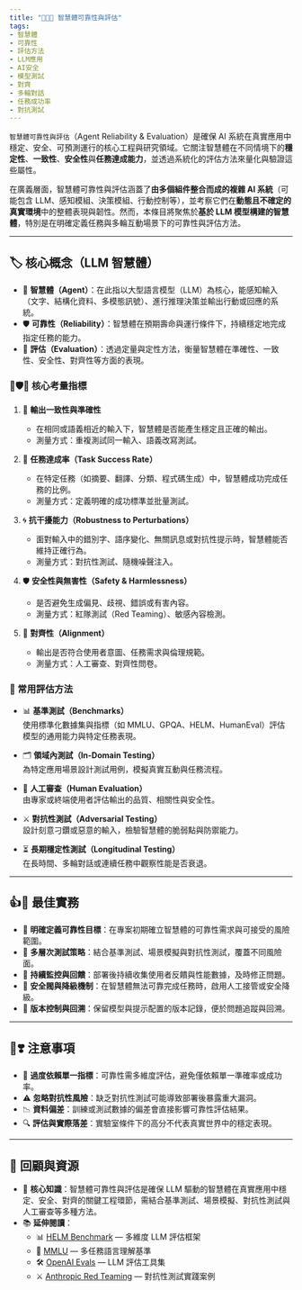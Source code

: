 ```yaml
---
title: "🌉🤖🚨 智慧體可靠性與評估"  
tags:  
- 智慧體  
- 可靠性  
- 評估方法  
- LLM應用  
- AI安全  
- 模型測試  
- 對齊  
- 多輪對話  
- 任務成功率  
- 對抗測試  
---
```

`智慧體可靠性與評估`（Agent Reliability & Evaluation）是確保 AI 系統在真實應用中穩定、安全、可預測運行的核心工程與研究領域。它關注智慧體在不同情境下的**穩定性**、**一致性**、**安全性**與**任務達成能力**，並透過系統化的評估方法來量化與驗證這些屬性。

在廣義層面，智慧體可靠性與評估涵蓋了**由多個組件整合而成的複雜 AI 系統**（可能包含 LLM、感知模組、決策模組、行動控制等），並考察它們在**動態且不確定的真實環境**中的整體表現與韌性。然而，本條目將聚焦於**基於 LLM 模型構建的智慧體**，特別是在明確定義任務與多輪互動場景下的可靠性與評估方法。

---

## 🏷️ 核心概念（LLM 智慧體）

- 🤖 **智慧體（Agent）**：在此指以大型語言模型（LLM）為核心，能感知輸入（文字、結構化資料、多模態訊號）、進行推理決策並輸出行動或回應的系統。  
- 🛡️ **可靠性（Reliability）**：智慧體在預期壽命與運行條件下，持續穩定地完成指定任務的能力。  
- 📏 **評估（Evaluation）**：透過定量與定性方法，衡量智慧體在準確性、一致性、安全性、對齊性等方面的表現。  


### 🎯🛡📐 核心考量指標

1. 📌 **輸出一致性與準確性**  
   - 在相同或語義相近的輸入下，智慧體是否能產生穩定且正確的輸出。  
   - 測量方式：重複測試同一輸入、語義改寫測試。

2. 🎯 **任務達成率（Task Success Rate）**  
   - 在特定任務（如摘要、翻譯、分類、程式碼生成）中，智慧體成功完成任務的比例。  
   - 測量方式：定義明確的成功標準並批量測試。

3. 🌀 **抗干擾能力（Robustness to Perturbations）**  
   - 面對輸入中的錯別字、語序變化、無關訊息或對抗性提示時，智慧體能否維持正確行為。  
   - 測量方式：對抗性測試、隨機噪聲注入。

4. 🛡️ **安全性與無害性（Safety & Harmlessness）**  
   - 是否避免生成偏見、歧視、錯誤或有害內容。  
   - 測量方式：紅隊測試（Red Teaming）、敏感內容檢測。

5. 🤝 **對齊性（Alignment）**  
   - 輸出是否符合使用者意圖、任務需求與倫理規範。  
   - 測量方式：人工審查、對齊性問卷。


### 🧪 常用評估方法

- 📊 **基準測試（Benchmarks）**  
  使用標準化數據集與指標（如 MMLU、GPQA、HELM、HumanEval）評估模型的通用能力與特定任務表現。

- 🗂️ **領域內測試（In-Domain Testing）**  
  為特定應用場景設計測試用例，模擬真實互動與任務流程。

- 👀 **人工審查（Human Evaluation）**  
  由專家或終端使用者評估輸出的品質、相關性與安全性。

- ⚔️ **對抗性測試（Adversarial Testing）**  
  設計刻意刁鑽或惡意的輸入，檢驗智慧體的脆弱點與防禦能力。

- ⏳ **長期穩定性測試（Longitudinal Testing）**  
  在長時間、多輪對話或連續任務中觀察性能是否衰退。

---

## 👍💖 最佳實務

- 🎯 **明確定義可靠性目標**：在專案初期確立智慧體的可靠性需求與可接受的風險範圍。  
- 🧩 **多層次測試策略**：結合基準測試、場景模擬與對抗性測試，覆蓋不同風險面。  
- 📡 **持續監控與回饋**：部署後持續收集使用者反饋與性能數據，及時修正問題。  
- 🛑 **安全閥與降級機制**：在智慧體無法可靠完成任務時，啟用人工接管或安全降級。  
- 📜 **版本控制與回溯**：保留模型與提示配置的版本記錄，便於問題追蹤與回溯。  

---

## 🤞❣️ 注意事項

- 🚫 **過度依賴單一指標**：可靠性需多維度評估，避免僅依賴單一準確率或成功率。  
- ⚠️ **忽略對抗性風險**：缺乏對抗性測試可能導致部署後暴露重大漏洞。  
- 📉 **資料偏差**：訓練或測試數據的偏差會直接影響可靠性評估結果。  
- 🔍 **評估與實際落差**：實驗室條件下的高分不代表真實世界中的穩定表現。  

---

## 🌉 回顧與資源

- 🌟 **核心知識**：智慧體可靠性與評估是確保 LLM 驅動的智慧體在真實應用中穩定、安全、對齊的關鍵工程環節，需結合基準測試、場景模擬、對抗性測試與人工審查等多種方法。  
- 📚 **延伸閱讀**：  
  - 📊 [HELM Benchmark](https://crfm.stanford.edu/helm/latest/) — 多維度 LLM 評估框架  
  - 🧠 [MMLU](https://github.com/hendrycks/test) — 多任務語言理解基準  
  - 🛠️ [OpenAI Evals](https://github.com/openai/evals) — LLM 評估工具集  
  - ⚔️ [Anthropic Red Teaming](https://www.anthropic.com/news/red-teaming) — 對抗性測試實踐案例

